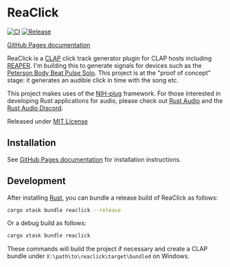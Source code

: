 # ReaClick

[![CI](https://github.com/rcook/reaclick/actions/workflows/ci.yaml/badge.svg)][ci-workflow]
[![Release](https://github.com/rcook/reaclick/actions/workflows/release.yaml/badge.svg)][release-workflow]

[GitHub Pages documentation][github-pages]

ReaClick is a [CLAP][clap] click track generator plugin for CLAP hosts
including [REAPER][reaper]. I'm building this to generate signals for
devices such as the [Peterson Body Beat Pulse Solo][body-beat-pulse-solo].
This project is at the "proof of concept" stage: it generates an audible
click in time with the song etc.

This project makes uses of the [NIH-plug][nih-plug] framework. For those
interested in developing Rust applications for audio, please check out
[Rust Audio][rust-audio] and the [Rust Audio Discord][rust-audio-discord].

Released under [MIT License](LICENSE)

## Installation

See [GitHub Pages documentation][github-pages] for installation instructions.

## Development

After installing [Rust][rustup], you can bundle a release build of ReaClick as
follows:

```bash
cargo xtask bundle reaclick --release
```

Or a debug build as follows:

```bash
cargo xtask bundle reaclick
```

These commands will build the project if necessary and create a CLAP bundle under `X:\path\to\reaclick\target\bundled` on Windows.

[body-beat-pulse-solo]: https://www.petersontuners.com/products/bodybeatpulse/
[ci-workflow]: https://github.com/rcook/reaclick/actions/workflows/ci.yaml
[clap]: https://cleveraudio.org/
[github-pages]: https://rcook.github.io/reaclick/
[nih-plug]: https://github.com/robbert-vdh/nih-plug
[reaper]: https://reaper.fm/
[release-workflow]: https://github.com/rcook/reaclick/actions/workflows/release.yaml
[rust-audio]: https://rust.audio/
[rust-audio-discord]: https://discord.gg/8qW6q2k
[rustup]: (https://rustup.rs/)
